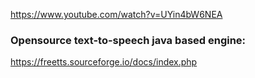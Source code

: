 https://www.youtube.com/watch?v=UYin4bW6NEA

### Opensource text-to-speech java based engine:
https://freetts.sourceforge.io/docs/index.php